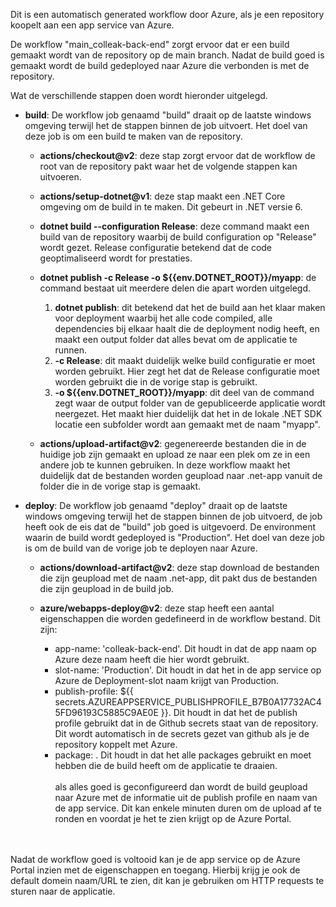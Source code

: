 Dit is een automatisch generated workflow door Azure, als je een repository koopelt aan een app service van Azure.

De workflow "main_colleak-back-end" zorgt ervoor dat er een build gemaakt wordt van de repository op de main branch. Nadat de build goed is gemaakt wordt de build gedeployed naar Azure die verbonden is met de repository.

Wat de verschillende stappen doen wordt hieronder uitgelegd.
- **build**: De workflow job genaamd "build" draait op de laatste windows omgeving terwijl het de stappen binnen de job uitvoert. Het doel van deze job is om een build te maken van de repository.
  
  - **actions/checkout@v2**: deze stap zorgt ervoor dat de workflow de root van de repository pakt waar het de volgende stappen kan uitvoeren.
  - **actions/setup-dotnet@v1**: deze stap maakt een .NET Core omgeving om de build in te maken. Dit gebeurt in .NET versie 6.
  - **dotnet build --configuration Release**: deze command maakt een build van de repository waarbij de build configuration op "Release" wordt gezet. Release configuratie betekend dat de code geoptimaliseerd wordt for prestaties.
  - **dotnet publish -c Release -o ${{env.DOTNET_ROOT}}/myapp**: de command bestaat uit meerdere delen die apart worden uitgelegd.

    1. **dotnet publish**: dit betekend dat het de build aan het klaar maken voor deployment waarbij het alle code compiled, alle dependencies bij elkaar haalt die de deployment nodig heeft, en maakt een output folder dat alles bevat om de applicatie te runnen.
    2. **-c Release**: dit maakt duidelijk welke build configuratie er moet worden gebruikt. Hier zegt het dat de Release configuratie moet worden gebruikt die in de vorige stap is gebruikt.
    3. **-o ${{env.DOTNET_ROOT}}/myapp**: dit deel van de command zegt waar de output folder van de gepubliceerde applicatie wordt neergezet. Het maakt hier duidelijk dat het in de lokale .NET SDK locatie een subfolder wordt aan gemaakt met de naam "myapp".
   
   - **actions/upload-artifact@v2**: gegenereerde bestanden die in de huidige job zijn gemaakt en upload ze naar een plek om ze in een andere job te kunnen gebruiken. In deze workflow maakt het duidelijk dat de bestanden worden geupload naar .net-app vanuit de folder die in de vorige stap is gemaakt.
  
- **deploy**: De workflow job genaamd "deploy" draait op de laatste windows omgeving terwijl het de stappen binnen de job uitvoerd, de job heeft ook de eis dat de "build" job goed is uitgevoerd. De environment waarin de build wordt gedeployed is "Production". Het doel van deze job is om de build van de vorige job te deployen naar Azure.
  
  - **actions/download-artifact@v2**: deze stap download de bestanden die zijn geupload met de naam .net-app, dit pakt dus de bestanden die zijn geupload in de build job.
  - **azure/webapps-deploy@v2**: deze stap heeft een aantal eigenschappen die worden gedefineerd in de workflow bestand. Dit zijn:
    
    - app-name: 'colleak-back-end'. Dit houdt in dat de app naam op Azure deze naam heeft die hier wordt gebruikt.
    - slot-name: 'Production'. Dit houdt in dat het in de app service op Azure de Deployment-slot naam krijgt van Production.
    - publish-profile: ${{ secrets.AZUREAPPSERVICE_PUBLISHPROFILE_B7B0A17732AC45FD96193C5885C9AE0E }}. Dit houdt in dat het de publish profile gebruikt dat in de Github secrets staat van de repository. Dit wordt automatisch in de secrets gezet van github als je de repository koppelt met Azure.
    - package: . Dit houdt in dat het alle packages gebruikt en moet hebben die de build heeft om de applicatie te draaien.
  <br></br>als alles goed is geconfigureerd dan wordt de build geupload naar Azure met de informatie uit de publish profile en naam van de app service. Dit kan enkele minuten duren om de upload af te ronden en voordat je het te zien krijgt op de Azure Portal.

<br></br>
Nadat de workflow goed is voltooid kan je de app service op de Azure Portal inzien met de eigenschappen en toegang. Hierbij krijg je ook de default domein naam/URL te zien, dit kan je gebruiken om HTTP requests te sturen naar de applicatie.
